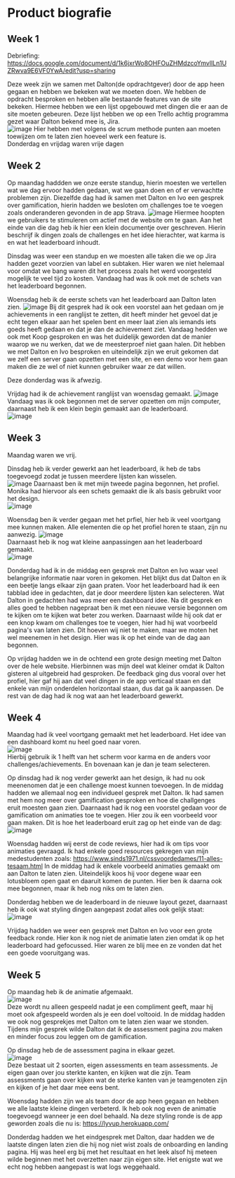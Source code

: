 # Product biografie
## Week 1
Debriefing: https://docs.google.com/document/d/1k6jxrWo8OHFOuZHMdzcoYmvllLn1UZRwva9E6VF0YwA/edit?usp=sharing

Deze week zijn we samen met Dalton(de opdrachtgever) door de app heen gegaan en hebben we bekeken wat we moeten doen. We hebben de opdracht besproken en hebben alle bestaande features van de site bekeken. Hiermee hebben we een lijst opgebouwd met dingen die er aan de site moeten gebeuren. Deze lijst hebben we op een Trello achtig programma gezet waar Dalton bekend mee is, Jira.  
![image](https://github.com/mordock/meesterproef-1920/blob/master/docs/img/Screenshot_3.png)
Hier hebben met volgens de scrum methode punten aan moeten toewijzen om te laten zien hoeveel werk een feature is.  
Donderdag en vrijdag waren vrije dagen

## Week 2
Op maandag haddden we onze eerste standup, hierin moesten we vertellen wat we dag ervoor hadden gedaan, wat we gaan doen en of er verwachtte problemen zijn. Diezelfde dag had ik samen met Dalton en Ivo een gesprek over gamification, hierin hadden we besloten om  challenges toe te voegen zoals onderanderen gevonden in de app Strava. 
![image](https://github.com/mordock/meesterproef-1920/blob/master/docs/img/trophies.png)
Hiermee hoopten we gebruikers te stimuleren om actief met de website om te gaan. 
Aan het einde van die dag heb ik hier een klein documentje over geschreven. Hierin beschrijf ik dingen zoals de challenges en het idee hierachter, wat karma is en wat het leaderboard inhoudt. 

Dinsdag was weer een standup en we moesten alle taken die we op Jira hadden gezet voorzien van label en subtaken. Hier waren we niet helemaal voor omdat we bang waren dit het process zoals het werd voorgesteld mogelijk te veel tijd zo kosten. Vandaag had was ik ook met de schets van het leaderboard begonnen. 

Woensdag heb ik de eerste schets van het leaderboard aan Dalton laten zien.
![image](https://github.com/mordock/meesterproef-1920/blob/master/docs/img/leaderboard-1.png)
Bij dit gesprek had ik ook een voorstel aan het gedaan om je achievements in een ranglijst te zetten, dit heeft minder het gevoel dat je echt tegen elkaar aan het spelen bent en meer laat zien als iemands iets goeds heeft gedaan en dat je dan de achievement ziet. 
Vandaag hedden we ook met Koop gesproken en was het duidelijk geworden dat de manier waarop we nu werken, dat we de meesterproef niet gaan halen. Dit hebben we met Dalton en Ivo besproken en uiteindelijk zijn we eruit gekomen dat we zelf een server gaan opzetten met een site, en een demo voor hem gaan maken die ze wel of niet kunnen gebruiker waar ze dat willen. 

Deze donderdag was ik afwezig.

Vrijdag had ik de achievement ranglijst van woensdag gemaakt.
![image](https://github.com/mordock/meesterproef-1920/blob/master/docs/img/Leaderboard%20Achievements.png)
Vandaag was ik ook begonnen met de server opzetten om mijn computer, daarnaast heb ik een klein begin gemaakt aan de leaderboard.  
![image](https://github.com/mordock/meesterproef-1920/blob/master/docs/img/Screenshot_9.png)

## Week 3
Maandag waren we vrij.

Dinsdag heb ik verder gewerkt aan het leaderboard, ik heb de tabs toegevoegd zodat je tussen meerdere lijsten kan wisselen.  
![image](https://github.com/mordock/meesterproef-1920/blob/master/docs/img/Screenshot_10.png)
Daarnaast ben ik met mijn tweede pagina begonnen, het profiel. Monika had hiervoor als een schets gemaakt die ik als basis gebruikt voor het design.  
![image](https://github.com/mordock/meesterproef-1920/blob/master/docs/img/Screenshot_11.png)

Woensdag ben ik verder gegaan met het prfiel, hier heb ik veel voortgang mee kunnen maken. Alle elementen die op het profiel horen te staan, zijn nu aanwezig.
![image](https://github.com/mordock/meesterproef-1920/blob/master/docs/img/Screenshot_12.png)  
Daarnaast heb ik nog wat kleine aanpassingen aan het leaderboard gemaakt.  
![image](https://github.com/mordock/meesterproef-1920/blob/master/docs/img/Screenshot_13.png)  

Donderdag had ik in de middag een gesprek met Dalton en Ivo waar veel belangrijke informatie naar voren in gekomen. Het blijkt dus dat Dalton en ik een beetje langs elkaar zijn gaan praten. Voor het leaderboard had ik een tabblad idee in gedachten, dat je door meerdere lijsten kan selecteren. Wat Dalton in gedachten had was meer een dashboard idee. Na dit gesprek en alles goed te hebben nagepraat ben ik met een nieuwe versie begonnen om te kijken om te kijken wat beter zou werken. 
Daarnaast wilde hij ook dat er een knop kwam om challenges toe te voegen, hier had hij wat voorbeeld pagina's van laten zien. Dit hoeven wij niet te maken, maar we moten het wel meenemen in het design.
Hier was ik op het einde van de dag aan begonnen.

Op vrijdag hadden we in de ochtend een grote design meeting met Dalton over de hele website. Hierbinnen was mijn deel wat kleiner omdat ik Dalton gisteren al uitgebreid had gesproken. De feedback ging dus vooral over het profiel, hier gaf hij aan dat veel dingen in de app verticaal staan en dat enkele van mijn onderdelen horizontaal staan, dus dat ga ik aanpassen. De rest van de dag had ik nog wat aan het leaderboard gewerkt. 
## Week 4
Maandag had ik veel voortgang gemaakt met het leaderboard. Het idee van een dashboard komt nu heel goed naar voren.   
![image](https://github.com/mordock/meesterproef-1920/blob/master/docs/img/Screenshot_14.png)  
Hierbij gebruik ik 1 helft van het scherm voor karma en de anders voor challenges/achievements. En bovenaan kan je dan je team selecteren.   

Op dinsdag had ik nog verder gewerkt aan het design, ik had nu ook meenenomen dat je een challenge moest kunnen toevoegen. In de middag hadden we allemaal nog een individueel gesprek met Dalton. Ik had samen met hem nog meer over gamification gesproken en hoe die challgenges eruit moesten gaan zien. Daarnaast had ik nog een voorstel gedaan voor de gamification om animaties toe te voegen. Hier zou ik een voorbeeld voor gaan maken.
Dit is hoe het leaderboard eruit zag op het einde van de dag:  
![image](https://github.com/mordock/meesterproef-1920/blob/master/docs/img/Screenshot_15.png)  

Woensdag hadden wij eerst de code reviews, hier had ik om tips voor animaties gevraagd. Ik had enkele goed resources gekregen van mijn medestudenten zoals:
https://www.sinds1971.nl/cssvoordedames/11-alles-tesaam.html
In de middag had ik enkele voorbeeld animaties gemaakt om aan Dalton te laten zien. Uiteindelijk koos hij voor degene waar een lotusbloem open gaat en daaruit komen de punten. Hier ben ik daarna ook mee begonnen, maar ik heb nog niks om te laten zien. 

Donderdag hebben we de leaderboard in de nieuwe layout gezet, daarnaast heb ik ook wat styling dingen aangepast zodat alles ook gelijk staat:  
![image](https://github.com/mordock/meesterproef-1920/blob/master/docs/img/Screenshot_16.png)  

Vrijdag hadden we weer een gesprek met Dalton en Ivo voor een grote feedback ronde. Hier kon ik nog niet de animatie laten zien omdat ik op het leaderboard had gefocussed. Hier waren ze blij mee en ze vonden dat het een goede vooruitgang was. 

## Week 5
Op maandag heb ik de animatie afgemaakt.  
![image](https://github.com/mordock/meesterproef-1920/blob/master/docs/img/Screenshot_17.png)   
Deze wordt nu alleen gespeeld nadat je een compliment geeft, maar hij moet ook afgespeeld worden als je een doel voltooid. 
In de middag hadden we ook nog gesprekjes met Dalton om te laten zien waar we stonden. Tijdens mijn gesprek wilde Dalton dat ik de assessment pagina zou maken en minder focus zou leggen om de gamification. 

Op dinsdag heb de de assessment pagina in elkaar gezet.  
![image](https://github.com/mordock/meesterproef-1920/blob/master/docs/img/Screenshot_18.png)  
Deze bestaat uit 2 soorten, eigen assessments en team assessments. Je eigen gaan over jou sterkte kanten, en kijken wat die zijn. Team assessments gaan over kijken wat de sterke kanten van je teamgenoten zijn en kijken of je het daar mee eens bent.

Woensdag hadden zijn we als team door de app heen gegaan en hebben we alle laatste kleine dingen verbeterd. Ik heb ook nog even de animatie toegevoegd wanneer je een doel behaald. 
Na deze styling ronde is de app geworden zoals die nu is: https://lyvup.herokuapp.com/

Donderdag hadden we het eindgesprek met Dalton, daar hadden we de laatste dingen laten zien die hij nog niet wist zoals de onboarding en landing pagina. Hij was heel erg bij met het resultaat en het leek alsof hij meteen wilde beginnen met het overzetten naar zijn eigen site. 
Het enigste wat we echt nog hebben aangepast is wat logs weggehaald. 
